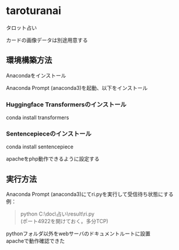 # taroturanai
タロット占い

カードの画像データは別途用意する

## 環境構築方法  
Anacondaをインストール  
  
Anaconda Prompt (anaconda3)を起動、以下をインストール  
  
### Huggingface Transformersのインストール  
conda install transformers  
  
### Sentencepieceのインストール  
conda install sentencepiece  
  
apacheをphp動作できるように設定する
  
  
## 実行方法
Anaconda Prompt (anaconda3)にてri.pyを実行して受信待ち状態にする  
例：  
>python C:\doc\占い\result\ri.py  
(ポート4922を開けておく。多分TCP)  
  
pythonフォルダ以外をwebサーバのドキュメントルートに設置  
apacheで動作確認できた

